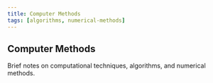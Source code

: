 ```yaml
---
title: Computer Methods
tags: [algorithms, numerical-methods]
---
```


## Computer Methods

Brief notes on computational techniques, algorithms, and numerical methods.
